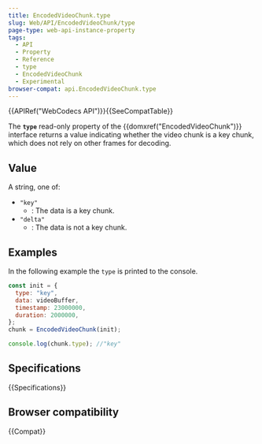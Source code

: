 ```yaml
---
title: EncodedVideoChunk.type
slug: Web/API/EncodedVideoChunk/type
page-type: web-api-instance-property
tags:
  - API
  - Property
  - Reference
  - type
  - EncodedVideoChunk
  - Experimental
browser-compat: api.EncodedVideoChunk.type
---
```


{{APIRef("WebCodecs API")}}{{SeeCompatTable}}

The **`type`** read-only property of the {{domxref("EncodedVideoChunk")}} interface returns a value indicating whether the video chunk is a key chunk, which does not rely on other frames for decoding.

## Value

A string, one of:

- `"key"`
  - : The data is a key chunk.
- `"delta"`
  - : The data is not a key chunk.

## Examples

In the following example the `type` is printed to the console.

```js
const init = {
  type: "key",
  data: videoBuffer,
  timestamp: 23000000,
  duration: 2000000,
};
chunk = EncodedVideoChunk(init);

console.log(chunk.type); //"key"
```

## Specifications

{{Specifications}}

## Browser compatibility

{{Compat}}
